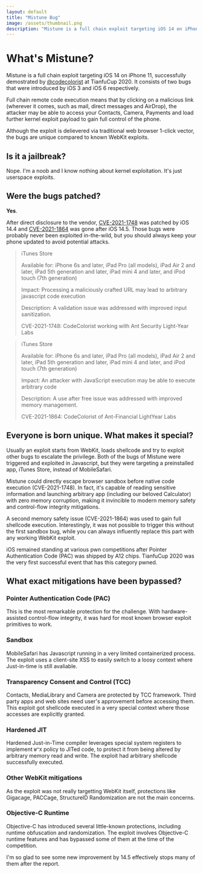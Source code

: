 ```yaml
---
layout: default
title: "Mistune Bug"
image: /assets/thumbnail.png
description: "Mistune is a full chain exploit targeting iOS 14 on iPhone 11, successfully demostrated at TianfuCup 2020. It consists of two bugs that were introduced by iOS 3 and iOS 6 respectively."
---
```


# What's Mistune?

Mistune is a full chain exploit targeting iOS 14 on iPhone 11, successfully demostrated by [@codecolorist](https://twitter.com/codecolorist) at TianfuCup 2020. It consists of two bugs that were introduced by iOS 3 and iOS 6 respectively.

Full chain remote code execution means that by clicking on a malicious link (wherever it comes, such as mail, direct messages and AirDrop), the attacker may be able to access your Contacts, Camera, Payments and load further kernel exploit payload to gain full control of the phone.

Although the exploit is delievered via traditional web browser 1-click vector, the bugs are unique compared to known WebKit exploits.

## Is it a jailbreak?

Nope. I'm a noob and I know nothing about kernel exploitation. It's just userspace exploits.

## Were the bugs patched?

**Yes**.

After direct disclosure to the vendor, [CVE-2021-1748](https://support.apple.com/en-us/HT212146) was patched by iOS 14.4 and [CVE-2021-1864](https://support.apple.com/en-us/HT212317) was gone after iOS 14.5. Those bugs were probably never been exploited in-the-wild, but you should always keep your phone updated to avoid potential attacks.

> iTunes Store
>
> Available for: iPhone 6s and later, iPad Pro (all models), iPad Air 2 and later, iPad 5th generation and later, iPad mini 4 and later, and iPod touch (7th generation)
>
> Impact: Processing a maliciously crafted URL may lead to arbitrary javascript code execution
>
> Description: A validation issue was addressed with improved input sanitization.
>
> CVE-2021-1748: CodeColorist working with Ant Security Light-Year Labs

> iTunes Store
>
> Available for: iPhone 6s and later, iPad Pro (all models), iPad Air 2 and later, iPad 5th generation and later, iPad mini 4 and later, and iPod touch (7th generation)
>
> Impact: An attacker with JavaScript execution may be able to execute arbitrary code
>
> Description: A use after free issue was addressed with improved memory management.
>
> CVE-2021-1864: CodeColorist of Ant-Financial LightYear Labs

## Everyone is born unique. What makes it special?

Usually an exploit starts from WebKit, loads shellcode and try to exploit other bugs to escalate the privilege. Both of the bugs of Mistune were triggered and exploited in Javascript, but they were targeting a preinstalled app, iTunes Store, instead of MobileSafari.

Mistune could directly escape browser sandbox before native code execution (CVE-2021-1748). In fact, it's capable of reading sensitive information and launching arbitrary app (including our beloved Calculator) with zero memory corruption, making it invincible to modern memory safety and control-flow integrity mitigations.

A second memory safety issue (CVE-2021-1864) was used to gain full shellcode execution. Interestingly, it was not possible to trigger this without the first sandbox bug, while you can always influently replace this part with any working WebKit exploit.

iOS remained standing at various pwn competitions after Pointer Authentication Code (PAC) was shipped by A12 chips. TianfuCup 2020 was the very first successful event that has this category pwned.

## What exact mitigations have been bypassed?

### Pointer Authentication Code (PAC)

This is the most remarkable protection for the challenge. With hardware-assisted control-flow integrity, it was hard for most known browser exploit primitives to work.

### Sandbox

MobileSafari has Javascript running in a very limited containerized process. The exploit uses a client-site XSS to easily switch to a loosy context where Just-in-time is still avaliable.

### Transparency Consent and Control (TCC)

Contacts, MediaLibrary and Camera are protected by TCC framework. Third party apps and web sites need user's approvement before accessing them. This exploit got shellcode executed in a very special context where those accesses are explicitly granted.

### Hardened JIT

Hardened Just-in-Time compiler leverages special system registers to implement `W^X` policy to JITed code, to protect it from being altered by arbitrary memory read and write. The exploit had arbitrary shellcode successfully executed.

### Other WebKit mitigations

As the exploit was not really targetting WebKit itself, protections like Gigacage, PACCage, StructureID Randomization are not the main concerns.

### Objective-C Runtime

Objective-C has introduced several little-known protections, including runtime obfuscation and randomization. The exploit involves Objective-C runtime features and has bypassed some of them at the time of the competition.

I'm so glad to see some new improvement by 14.5 effectively stops many of them after the report.
